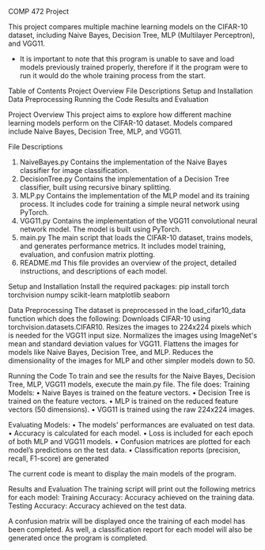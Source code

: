 COMP 472 Project

This project compares multiple machine learning models on the CIFAR-10 dataset, including Naive Bayes, Decision Tree, MLP (Multilayer Perceptron), and VGG11.
* It is important to note that this program is unable to save and load models previously trained properly, therefore if it the program were to run it would do the whole training process from the start.

Table of Contents
Project Overview
File Descriptions
Setup and Installation
Data Preprocessing
Running the Code
Results and Evaluation

Project Overview
This project aims to explore how different machine learning models perform on the CIFAR-10 dataset. Models compared include Naive Bayes, Decision Tree, MLP, and VGG11.

File Descriptions
1.	NaiveBayes.py
Contains the implementation of the Naive Bayes classifier for image classification.
2.	DecisionTree.py
Contains the implementation of a Decision Tree classifier, built using recursive binary splitting.
3.	MLP.py
Contains the implementation of the MLP model and its training process. It includes code for training a simple neural network using PyTorch.
4.	VGG11.py
Contains the implementation of the VGG11 convolutional neural network model. The model is built using PyTorch.
5.	main.py
The main script that loads the CIFAR-10 dataset, trains models, and generates performance metrics. It includes model training, evaluation, and confusion matrix plotting.
6.	README.md
This file provides an overview of the project, detailed instructions, and descriptions of each model.

Setup and Installation
Install the required packages: pip install torch torchvision numpy scikit-learn matplotlib seaborn 

Data Preprocessing
The dataset is preprocessed in the load_cifar10_data function which does the following:
  Downloads CIFAR-10 using torchvision.datasets.CIFAR10.
  Resizes the images to 224x224 pixels which is needed for the VGG11 input size.
  Normalizes the images using ImageNet's mean and standard deviation values for VGG11.
  Flattens the images for models like Naive Bayes, Decision Tree, and MLP.
  Reduces the dimensionality of the images for MLP and other simpler models down to 50.

Running the Code
To train and see the results for the Naive Bayes, Decision Tree, MLP, VGG11 models, execute the main.py file. The file does:
Training Models:
•	Naive Bayes is trained on the feature vectors.
•	Decision Tree is trained on the feature vectors.
•	MLP is trained on the reduced feature vectors (50 dimensions).
•	VGG11 is trained using the raw 224x224 images.

Evaluating Models:
•	The models' performances are evaluated on test data.
•	Accuracy is calculated for each model.
•	Loss is included for each epoch of both MLP and VGG11 models.
•	Confusion matrices are plotted for each model’s predictions on the test data.
•	Classification reports (precision, recall, F1-score) are generated

The current code is meant to display the main models of the program.

Results and Evaluation
The training script will print out the following metrics for each model:
Training Accuracy: Accuracy achieved on the training data.
Testing Accuracy: Accuracy achieved on the test data.

 A confusion matrix will be displayed once the training of each model has been completed. As well, a classification report for each model will also be generated once the program is completed.








